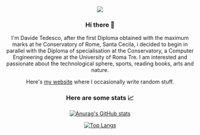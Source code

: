 <div align="center">
<img src="https://media.giphy.com/media/3oEjHCsVNCtUkgVZ3q/giphy.gif">
  
### Hi there 👋

I'm Davide Tedesco, after the first Diploma obtained with the maximum marks at he Conservatory of Rome, Santa Cecila, i decided to begin in parallel with the Diploma of specialisation at the Conservatory, a Computer Engineering degree at the University of Roma Tre. I am interested and passionate about the technological sphere, sports, reading books, arts and nature.

Here's [my website](https://www.davidetedesco.it/) where I occasionally write random stuff.

### Here are some stats 📈

[![Anurag's GitHub stats](https://github-readme-stats.vercel.app/api?username=DavideTedesco&count_private=true&show_icons=true&theme=merko)](https://github.com/anuraghazra/github-readme-stats) 

[![Top Langs](https://github-readme-stats.vercel.app/api/top-langs/?username=DavideTedesco&count_private=true)](https://github.com/anuraghazra/github-readme-stats)

</div>
